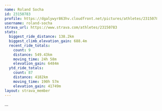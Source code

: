 ```yaml
---
name: Roland Socha
id: 23150783
profile: https://dgalywyr863hv.cloudfront.net/pictures/athletes/23150783/14745672/4/large.jpg
username: roland-socha
strava_url: https://www.strava.com/athletes/23150783
stats:
  biggest_ride_distance: 138.2km
  biggest_climb_elevation_gain: 688.4m
  recent_ride_totals:
    count: 9
    distance: 549.43km
    moving_time: 24h 58m
    elevation_gain: 6484m
  ytd_ride_totals:
    count: 87
    distance: 4182km
    moving_time: 190h 57m
    elevation_gain: 41749m
layout: strava_member
--- 
```

...
